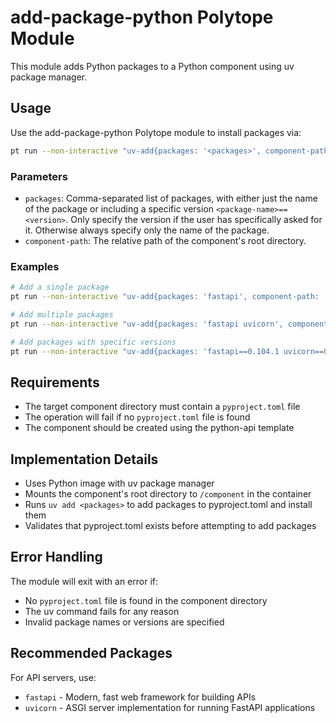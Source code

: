 # add-package-python Polytope Module

This module adds Python packages to a Python component using uv package manager.

## Usage

Use the add-package-python Polytope module to install packages via:

```bash
pt run --non-interactive "uv-add{packages: '<packages>', component-path: '<component-path>'}"
```

### Parameters

- `packages`: Comma-separated list of packages, with either just the name of the package or including a specific version `<package-name>==<version>`. Only specify the version if the user has specifically asked for it. Otherwise always specify only the name of the package.
- `component-path`: The relative path of the component's root directory.

### Examples

```bash
# Add a single package
pt run --non-interactive "uv-add{packages: 'fastapi', component-path: 'api'}"

# Add multiple packages
pt run --non-interactive "uv-add{packages: 'fastapi uvicorn', component-path: 'api'}"

# Add packages with specific versions
pt run --non-interactive "uv-add{packages: 'fastapi==0.104.1 uvicorn==0.24.0', component-path: 'api'}"
```

## Requirements

- The target component directory must contain a `pyproject.toml` file
- The operation will fail if no `pyproject.toml` file is found
- The component should be created using the python-api template

## Implementation Details

- Uses Python image with uv package manager
- Mounts the component's root directory to `/component` in the container
- Runs `uv add <packages>` to add packages to pyproject.toml and install them
- Validates that pyproject.toml exists before attempting to add packages

## Error Handling

The module will exit with an error if:
- No `pyproject.toml` file is found in the component directory
- The uv command fails for any reason
- Invalid package names or versions are specified

## Recommended Packages

For API servers, use:
- `fastapi` - Modern, fast web framework for building APIs
- `uvicorn` - ASGI server implementation for running FastAPI applications
